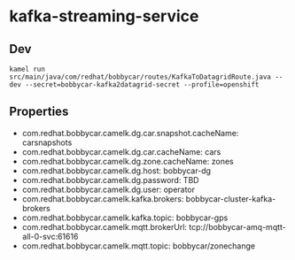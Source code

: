 # kafka-streaming-service

## Dev

`kamel run src/main/java/com/redhat/bobbycar/routes/KafkaToDatagridRoute.java --dev --secret=bobbycar-kafka2datagrid-secret --profile=openshift`

## Properties

- com.redhat.bobbycar.camelk.dg.car.snapshot.cacheName: carsnapshots
- com.redhat.bobbycar.camelk.dg.car.cacheName: cars
- com.redhat.bobbycar.camelk.dg.zone.cacheName: zones
- com.redhat.bobbycar.camelk.dg.host: bobbycar-dg
- com.redhat.bobbycar.camelk.dg.password: TBD
- com.redhat.bobbycar.camelk.dg.user: operator
- com.redhat.bobbycar.camelk.kafka.brokers: bobbycar-cluster-kafka-brokers
- com.redhat.bobbycar.camelk.kafka.topic: bobbycar-gps
- com.redhat.bobbycar.camelk.mqtt.brokerUrl: tcp://bobbycar-amq-mqtt-all-0-svc:61616
- com.redhat.bobbycar.camelk.mqtt.topic: bobbycar/zonechange
